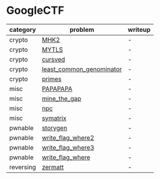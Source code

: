 # GoogleCTF

category | problem | writeup
--- | --- | ---
crypto | [MHK2](crypto/MHK2) | -
crypto | [MYTLS](crypto/MYTLS) | -
crypto | [cursved](crypto/cursved) | -
crypto | [least_common_genominator](crypto/least_common_genominator) | -
crypto | [primes](crypto/primes) | -
misc | [PAPAPAPA](misc/PAPAPAPA) | -
misc | [mine_the_gap](misc/mine_the_gap) | -
misc | [npc](misc/npc) | -
misc | [symatrix](misc/symatrix) | -
pwnable | [storygen](pwnable/storygen) | -
pwnable | [write_flag_where2](pwnable/write_flag_where2) | -
pwnable | [write_flag_where3](pwnable/write_flag_where3) | -
pwnable | [write_flag_where](pwnable/write_flag_where) | -
reversing | [zermatt](reversing/zermatt) | -
